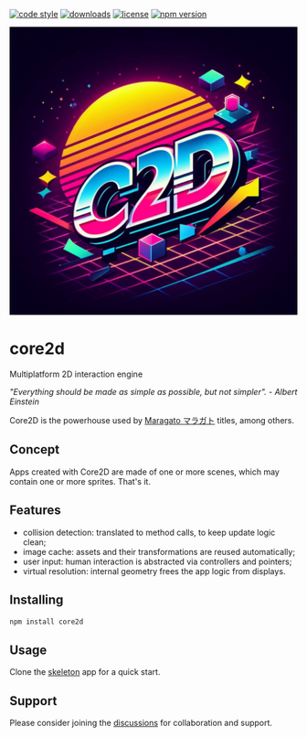 [![code style](https://img.shields.io/badge/code_style-classic-blue.svg)](http://diogoeichert.github.io/eslint-config-classic)
[![downloads](https://img.shields.io/npm/dt/core2d.svg)](https://www.npmjs.com/package/core2d)
[![license](https://img.shields.io/github/license/core2d/core2d.svg)](LICENSE)
[![npm version](https://img.shields.io/npm/v/core2d.svg)](https://www.npmjs.com/package/core2d)

![core2d logo](core2d.png)

# core2d
Multiplatform 2D interaction engine

*"Everything should be made as simple as possible, but not simpler". - Albert Einstein*

Core2D is the powerhouse used by [Maragato マラガト](https://maragato.itch.io) titles, among others.

## Concept
Apps created with Core2D are made of one or more scenes, which may contain one or more sprites. That's it.

## Features
- collision detection: translated to method calls, to keep update logic clean;
- image cache: assets and their transformations are reused automatically;
- user input: human interaction is abstracted via controllers and pointers;
- virtual resolution: internal geometry frees the app logic from displays.

## Installing
```
npm install core2d
```

## Usage
Clone the [skeleton](https://github.com/diogoeichert/core2d-skel) app for a quick start.

## Support
Please consider joining the [discussions](https://github.com/core2d/core2d/discussions) for collaboration and support.
